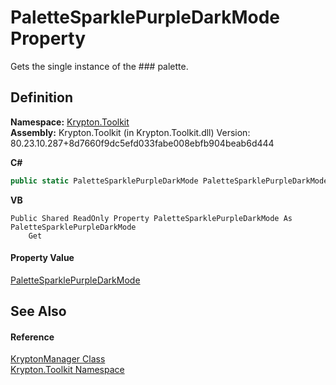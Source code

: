 # PaletteSparklePurpleDarkMode Property


Gets the single instance of the ### palette.



## Definition
**Namespace:** <a href="79d2eac2-21f4-54ff-7552-b20c33c30600.md">Krypton.Toolkit</a>  
**Assembly:** Krypton.Toolkit (in Krypton.Toolkit.dll) Version: 80.23.10.287+8d7660f9dc5efd033fabe008ebfb904beab6d444

**C#**
``` C#
public static PaletteSparklePurpleDarkMode PaletteSparklePurpleDarkMode { get; }
```
**VB**
``` VB
Public Shared ReadOnly Property PaletteSparklePurpleDarkMode As PaletteSparklePurpleDarkMode
	Get
```



#### Property Value
<a href="fb2f5505-bfee-9e2b-fbb3-499bda7ba742.md">PaletteSparklePurpleDarkMode</a>

## See Also


#### Reference
<a href="fd000c89-b24b-9dde-c880-bccf31b10060.md">KryptonManager Class</a>  
<a href="79d2eac2-21f4-54ff-7552-b20c33c30600.md">Krypton.Toolkit Namespace</a>  
